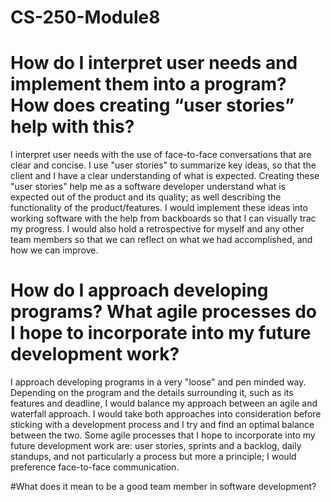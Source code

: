 # CS-250-Module8

# How do I interpret user needs and implement them into a program? How does creating “user stories” help with this?
I interpret user needs with the use of face-to-face conversations that are clear and concise. I use "user stories" 
to summarize key ideas, so that the client and I have a clear understanding of what is expected. Creating these
"user stories" help me as a software developer understand what is expected out of the product and its quality; as
well describing the functionality of the product/features. I would implement these ideas into working software with
the help from backboards so that I can visually trac my progress. I would also hold a retrospective for myself and
any other team members so that we can reflect on what we had accomplished, and how we can improve.

# How do I approach developing programs? What agile processes do I hope to incorporate into my future development work?
I approach developing programs in a very "loose" and pen minded way. Depending on the program and the details surrounding it,
such as its features and deadline, I would balance my approach between an agile and waterfall approach. I would take both
approaches into consideration before sticking with a development process and I try and find an optimal balance between the two.
Some agile processes that I hope to incorporate into my future development work are: user stories, sprints and a backlog, daily standups,
and not particularly a process but more a principle; I would preference face-to-face communication.

#What does it mean to be a good team member in software development?
